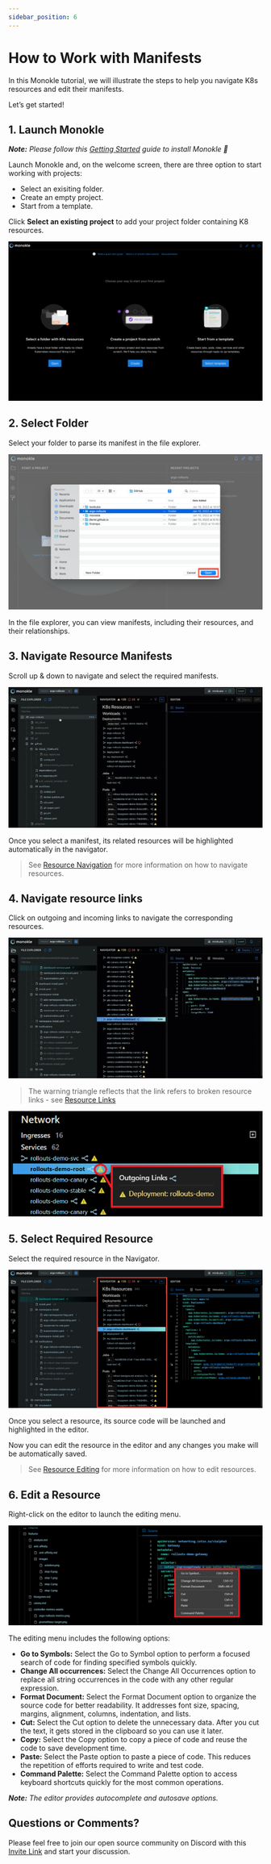 ```yaml
---
sidebar_position: 6
---
```


# How to Work with Manifests

In this Monokle tutorial, we will illustrate the steps to help you navigate K8s resources and edit their manifests. 

Let’s get started! 

## **1. Launch Monokle**

<em>**Note:** Please follow this [Getting Started](../getting-started.md) guide to install Monokle 🚀</em>

Launch Monokle and, on the welcome screen, there are three option to start working with projects:

 - Select an exisiting folder.
 - Create an empty project.
 - Start from a template.
 
 Click **Select an existing project** to add your project folder containing K8 resources. 


![Image 1](img/new-user-start-screen.png)

## **2. Select Folder**

Select your folder to parse its manifest in the file explorer. 

![Image 2](img/image-2-1.6.0.png)

In the file explorer, you can view manifests, including their resources, and their relationships.

## **3. Navigate Resource Manifests**

Scroll up & down to navigate and select the required manifests. 

![Image 3](img/imaged-3-1.9.gif)

Once you select a manifest, its related resources will be highlighted automatically in the navigator. 

> See [Resource Navigation](../resource-navigation.md) for more information on how to navigate resources.

## **4. Navigate resource links**

Click on outgoing and incoming links to navigate the corresponding resources. 

![Resource Link](img/resource-link-4-1.9.gif) 

> The warning triangle reflects that the link refers to broken resource links - see [Resource Links](../resource-navigation.md#resource-links)

 ![Broken Link](img/broken-link-5.png)

## **5. Select Required Resource**

Select the required resource in the Navigator. 

 ![Resources](img/resources-6-1.9.png) 

Once you select a resource, its source code will be launched and highlighted in the editor. 

Now you can edit the resource in the editor and any changes you make will be automatically saved.

> See [Resource Editing](../resource-editing.md) for more information on how to edit resources.

## **6. Edit a Resource**

Right-click on the editor to launch the editing menu.

 ![Command](img/command-7.png)

The editing menu includes the following options:

- **Go to Symbols:** Select the Go to Symbol option to perform a focused search of code for finding specified symbols quickly.
- **Change All occurrences:** Select the Change All Occurrences option to replace all string occurrences in the code with any other regular expression.
- **Format Document:** Select the Format Document option to organize the source code for better readability.  It addresses font size, spacing, margins, alignment, columns, indentation, and lists.
- **Cut:** Select the Cut option to delete the unnecessary data. After you cut the text, it gets stored in the clipboard so you can use it later.
- **Copy:** Select the Copy option to copy a piece of code and reuse the code to save development time.
- **Paste:** Select the Paste option to paste a piece of code. This reduces the repetition of efforts required to write and test code.
- **Command Palette:** Select the Command Palette option to access keyboard shortcuts quickly for the most common operations.

<em>**Note:** The editor provides autocomplete and autosave options.</em>

## **Questions or Comments?** 

Please feel free to join our open source community on Discord with this [Invite Link](https://discord.gg/6zupCZFQbe) and start your discussion.

